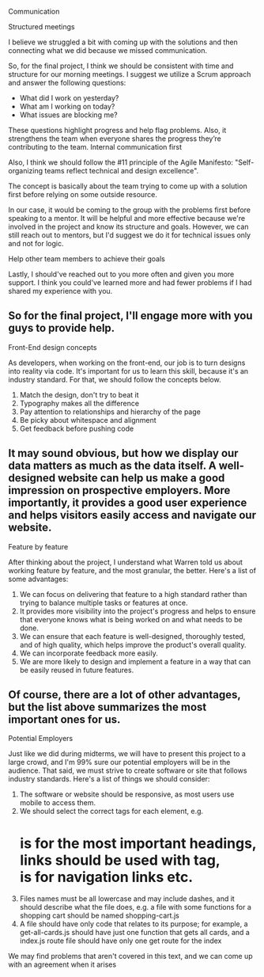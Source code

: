 Communication

 Structured meetings

I believe we struggled a bit with coming up with the solutions and then connecting what we did because we missed communication. 

So, for the final project, I think we should be consistent with time and structure for our morning meetings. I suggest we utilize a Scrum approach and answer the following questions:

- What did I work on yesterday?
- What am I working on today?
- What issues are blocking me?

These questions highlight progress and help flag problems. Also, it strengthens the team when everyone shares the progress they’re contributing to the team. 
 Internal communication first

Also, I think we should follow the #11 principle of the Agile Manifesto: "Self-organizing teams reflect technical and design excellence".

The concept is basically about the team trying to come up with a solution first before relying on some outside resource.

In our case, it would be coming to the group with the problems first before speaking to a mentor. It will be helpful and more effective because we're involved in the project and know its structure and goals. However, we can still reach out to mentors, but I'd suggest we do it for technical issues only and not for logic.

 Help other team members to achieve their goals

Lastly, I should've reached out to you more often and given you more support. I think you could've learned more and had fewer problems if I had shared my experience with you. 

So for the final project, I'll engage more with you guys to provide help. 
------------------------
Front-End design concepts

As developers, when working on the front-end, our job is to turn designs into reality via code. It's important for us to learn this skill, because it's an industry standard. For that, we should follow the concepts below.

1. Match the design, don't try to beat it
2. Typography makes all the difference
3. Pay attention to relationships and hierarchy of the page
4. Be picky about whitespace and alignment
5. Get feedback before pushing code

It may sound obvious, but how we display our data matters as much as the data itself. A well-designed website can help us make a good impression on prospective employers. More importantly, it provides a good user experience and helps visitors easily access and navigate our website. 
------------------------
Feature by feature

After thinking about the project, I understand what Warren told us about working feature by feature, and the most granular, the better. Here's a list of some advantages:

1. We can focus on delivering that feature to a high standard rather than trying to balance multiple tasks or features at once.
2. It provides more visibility into the project's progress and helps to ensure that everyone knows what is being worked on and what needs to be done.
3. We can ensure that each feature is well-designed, thoroughly tested, and of high quality, which helps improve the product's overall quality.
4. We can incorporate feedback more easily.
5. We are more likely to design and implement a feature in a way that can be easily reused in future features.

Of course, there are a lot of other advantages, but the list above summarizes the most important ones for us. 
------------------------
Potential Employers

Just like we did during midterms, we will have to present this project to a large crowd, and I'm 99% sure our potential employers will be in the audience. That said, we must strive to create software or site that follows industry standards. Here's a list of things we should consider:

1. The software or website should be responsive, as most users use mobile to access them.
2. We should select the correct tags for each element, e.g. <h1> is for the most important headings, links should be used with <a> tag, <nav> is for navigation links etc.
3. Files names must be all lowercase and may include dashes, and it should describe what the file does, e.g. a file with some functions for a shopping cart should be named shopping-cart.js
4. A file should have only code that relates to its purpose; for example, a get-all-cards.js should have just one function that gets all cards, and a index.js route file should have only one get route for the index

We may find problems that aren't covered in this text, and we can come up with an agreement when it arises
